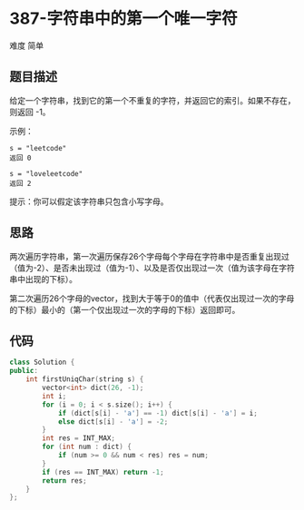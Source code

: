 # 387-字符串中的第一个唯一字符

难度 简单



## 题目描述

给定一个字符串，找到它的第一个不重复的字符，并返回它的索引。如果不存在，则返回 -1。

示例：
```
s = "leetcode"
返回 0

s = "loveleetcode"
返回 2
```

提示：你可以假定该字符串只包含小写字母。



## 思路

两次遍历字符串，第一次遍历保存26个字母每个字母在字符串中是否重复出现过（值为-2）、是否未出现过（值为-1）、以及是否仅出现过一次（值为该字母在字符串中出现的下标）。

第二次遍历26个字母的vector，找到大于等于0的值中（代表仅出现过一次的字母的下标）最小的（第一个仅出现过一次的字母的下标）返回即可。



## 代码

```c++
class Solution {
public:
    int firstUniqChar(string s) {
        vector<int> dict(26, -1);
        int i;
        for (i = 0; i < s.size(); i++) {
            if (dict[s[i] - 'a'] == -1) dict[s[i] - 'a'] = i;
            else dict[s[i] - 'a'] = -2;
        }
        int res = INT_MAX;
        for (int num : dict) {
            if (num >= 0 && num < res) res = num; 
        }
        if (res == INT_MAX) return -1;
        return res;
    }
};
```


